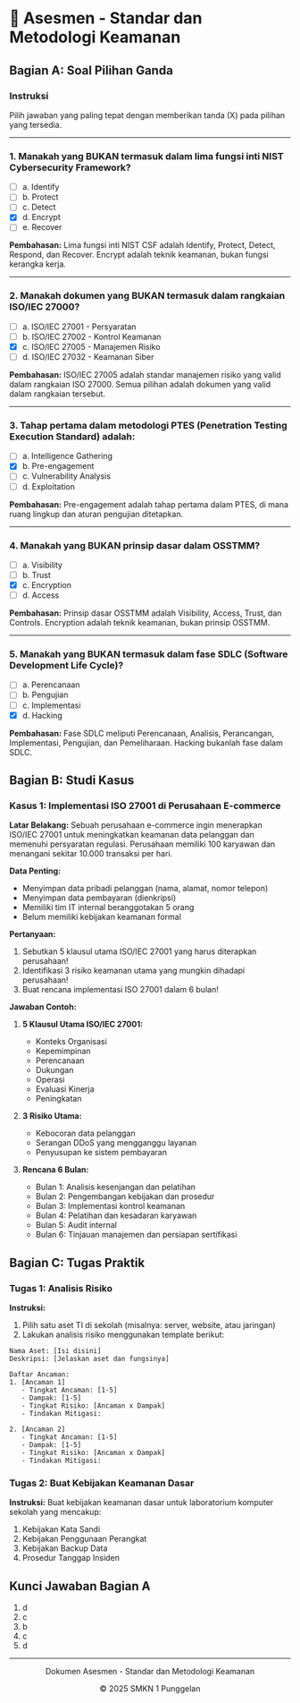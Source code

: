 # 📝 Asesmen - Standar dan Metodologi Keamanan

## Bagian A: Soal Pilihan Ganda

### Instruksi
Pilih jawaban yang paling tepat dengan memberikan tanda (X) pada pilihan yang tersedia.

---

### 1. Manakah yang BUKAN termasuk dalam lima fungsi inti NIST Cybersecurity Framework?
- [ ] a. Identify
- [ ] b. Protect
- [ ] c. Detect
- [X] d. Encrypt
- [ ] e. Recover

**Pembahasan:** Lima fungsi inti NIST CSF adalah Identify, Protect, Detect, Respond, dan Recover. Encrypt adalah teknik keamanan, bukan fungsi kerangka kerja.

---

### 2. Manakah dokumen yang BUKAN termasuk dalam rangkaian ISO/IEC 27000?
- [ ] a. ISO/IEC 27001 - Persyaratan
- [ ] b. ISO/IEC 27002 - Kontrol Keamanan
- [X] c. ISO/IEC 27005 - Manajemen Risiko
- [ ] d. ISO/IEC 27032 - Keamanan Siber

**Pembahasan:** ISO/IEC 27005 adalah standar manajemen risiko yang valid dalam rangkaian ISO 27000. Semua pilihan adalah dokumen yang valid dalam rangkaian tersebut.

---

### 3. Tahap pertama dalam metodologi PTES (Penetration Testing Execution Standard) adalah:
- [ ] a. Intelligence Gathering
- [X] b. Pre-engagement
- [ ] c. Vulnerability Analysis
- [ ] d. Exploitation

**Pembahasan:** Pre-engagement adalah tahap pertama dalam PTES, di mana ruang lingkup dan aturan pengujian ditetapkan.

---

### 4. Manakah yang BUKAN prinsip dasar dalam OSSTMM?
- [ ] a. Visibility
- [ ] b. Trust
- [X] c. Encryption
- [ ] d. Access

**Pembahasan:** Prinsip dasar OSSTMM adalah Visibility, Access, Trust, dan Controls. Encryption adalah teknik keamanan, bukan prinsip OSSTMM.

---

### 5. Manakah yang BUKAN termasuk dalam fase SDLC (Software Development Life Cycle)?
- [ ] a. Perencanaan
- [ ] b. Pengujian
- [ ] c. Implementasi
- [X] d. Hacking

**Pembahasan:** Fase SDLC meliputi Perencanaan, Analisis, Perancangan, Implementasi, Pengujian, dan Pemeliharaan. Hacking bukanlah fase dalam SDLC.

## Bagian B: Studi Kasus

### Kasus 1: Implementasi ISO 27001 di Perusahaan E-commerce

**Latar Belakang:**
Sebuah perusahaan e-commerce ingin menerapkan ISO/IEC 27001 untuk meningkatkan keamanan data pelanggan dan memenuhi persyaratan regulasi. Perusahaan memiliki 100 karyawan dan menangani sekitar 10.000 transaksi per hari.

**Data Penting:**
- Menyimpan data pribadi pelanggan (nama, alamat, nomor telepon)
- Menyimpan data pembayaran (dienkripsi)
- Memiliki tim IT internal beranggotakan 5 orang
- Belum memiliki kebijakan keamanan formal

**Pertanyaan:**
1. Sebutkan 5 klausul utama ISO/IEC 27001 yang harus diterapkan perusahaan!
2. Identifikasi 3 risiko keamanan utama yang mungkin dihadapi perusahaan!
3. Buat rencana implementasi ISO 27001 dalam 6 bulan!

**Jawaban Contoh:**
1. **5 Klausul Utama ISO/IEC 27001:**
   - Konteks Organisasi
   - Kepemimpinan
   - Perencanaan
   - Dukungan
   - Operasi
   - Evaluasi Kinerja
   - Peningkatan

2. **3 Risiko Utama:**
   - Kebocoran data pelanggan
   - Serangan DDoS yang mengganggu layanan
   - Penyusupan ke sistem pembayaran

3. **Rencana 6 Bulan:**
   - Bulan 1: Analisis kesenjangan dan pelatihan
   - Bulan 2: Pengembangan kebijakan dan prosedur
   - Bulan 3: Implementasi kontrol keamanan
   - Bulan 4: Pelatihan dan kesadaran karyawan
   - Bulan 5: Audit internal
   - Bulan 6: Tinjauan manajemen dan persiapan sertifikasi

## Bagian C: Tugas Praktik

### Tugas 1: Analisis Risiko

**Instruksi:**
1. Pilih satu aset TI di sekolah (misalnya: server, website, atau jaringan)
2. Lakukan analisis risiko menggunakan template berikut:

```
Nama Aset: [Isi disini]
Deskripsi: [Jelaskan aset dan fungsinya]

Daftar Ancaman:
1. [Ancaman 1]
   - Tingkat Ancaman: [1-5]
   - Dampak: [1-5]
   - Tingkat Risiko: [Ancaman x Dampak]
   - Tindakan Mitigasi:

2. [Ancaman 2]
   - Tingkat Ancaman: [1-5]
   - Dampak: [1-5]
   - Tingkat Risiko: [Ancaman x Dampak]
   - Tindakan Mitigasi:
```

### Tugas 2: Buat Kebijakan Keamanan Dasar

**Instruksi:**
Buat kebijakan keamanan dasar untuk laboratorium komputer sekolah yang mencakup:
1. Kebijakan Kata Sandi
2. Kebijakan Penggunaan Perangkat
3. Kebijakan Backup Data
4. Prosedur Tanggap Insiden

## Kunci Jawaban Bagian A
1. d
2. c
3. b
4. c
5. d

---
<div align="center">
  <p>Dokumen Asesmen - Standar dan Metodologi Keamanan</p>
  <p>© 2025 SMKN 1 Punggelan</p>
</div>
